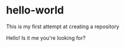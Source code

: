 hello-world
===========

This is my first attempt at creating a repository

Hello!
Is it me you're looking for?
